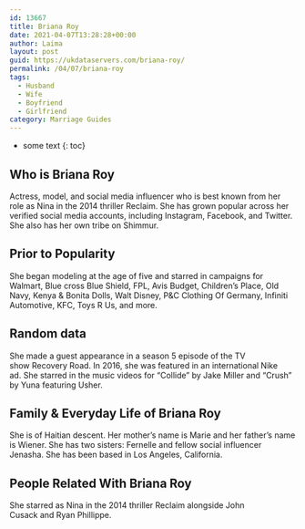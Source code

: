 ```yaml
---
id: 13667
title: Briana Roy
date: 2021-04-07T13:28:28+00:00
author: Laima
layout: post
guid: https://ukdataservers.com/briana-roy/
permalink: /04/07/briana-roy
tags:
  - Husband
  - Wife
  - Boyfriend
  - Girlfriend
category: Marriage Guides
---
```


* some text
{: toc}


## Who is Briana Roy
                  
                  
                  
Actress, model, and social media influencer who is best known from her role as Nina in the 2014 thriller Reclaim. She has grown popular across her verified social media accounts, including Instagram, Facebook, and Twitter. She also has her own tribe on Shimmur. 
                  
              
            
              
            
                
                
                
## Prior to Popularity
                  
                  
                  
She began modeling at the age of five and starred in campaigns for Walmart, Blue cross Blue Shield, FPL, Avis Budget, Children&#8217;s Place, Old Navy, Kenya & Bonita Dolls, Walt Disney, P&C Clothing Of Germany, Infiniti Automotive, KFC, Toys R Us, and more. 
                  
              
            
              
            
                
                
                
## Random data
                  
                  
                  
She made a guest appearance in a season 5 episode of the TV show Recovery Road. In 2016, she was featured in an international Nike ad. She starred in the music videos for &#8220;Collide&#8221; by Jake Miller and &#8220;Crush&#8221; by Yuna featuring Usher. 
                  
              
            
              
            
                
                
                
## Family & Everyday Life of Briana Roy
                  
                  
                  
She is of Haitian descent. Her mother&#8217;s name is Marie and her father&#8217;s name is Wiener. She has two sisters: Fernelle and fellow social influencer Jenasha. She has been based in Los Angeles, California.  
                  
              
            
              
            
                
                
                
## People Related With Briana Roy
                  
                  
                  
She starred as Nina in the 2014 thriller Reclaim alongside John Cusack and Ryan Phillippe. 
                  
              
            
              
            
                
              
            
              
              
            
            
              
            
          
          
          